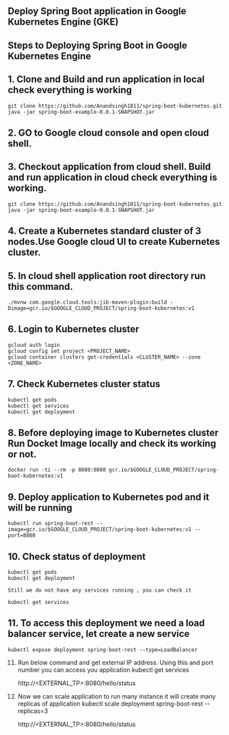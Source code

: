 ## Deploy Spring Boot application in Google Kubernetes Engine (GKE)

## Steps to Deploying Spring Boot in Google Kubernetes Engine


## 1. Clone and Build and run application in local check everything is working
	git clone https://github.com/Anandsingh1011/spring-boot-kubernetes.git
	java -jar spring-boot-example-0.0.1-SNAPSHOT.jar
	
	
## 2. GO to Google cloud console and open cloud shell. 


## 3. Checkout application from cloud shell. Build and run application in cloud check everything is working.
	git clone https://github.com/Anandsingh1011/spring-boot-kubernetes.git
	java -jar spring-boot-example-0.0.1-SNAPSHOT.jar


## 4. Create a Kubernetes standard cluster of 3 nodes.Use Google cloud UI to create Kubernetes cluster.


## 5. In cloud shell application root directory run this command.
	./mvnw com.google.cloud.tools:jib-maven-plugin:build -Dimage=gcr.io/$GOOGLE_CLOUD_PROJECT/spring-boot-kubernetes:v1

	
	
## 6. Login to Kubernetes cluster
	gcloud auth login
	gcloud config set project <PROJECT_NAME>
	gcloud container clusters get-credentials <CLUSTER_NAME> --zone <ZONE_NAME> 
	
	
## 7. Check Kubernetes cluster status
	kubectl get pods
	kubectl get services
	kubectl get deployment
	
	
	
## 8.	Before deploying image to Kubernetes cluster Run Docket Image locally and check its working or not.
	docker run -ti --rm -p 8080:8080 gcr.io/$GOOGLE_CLOUD_PROJECT/spring-boot-kubernetes:v1
	
	
## 9. Deploy application to Kubernetes pod and it will be running
	kubectl run spring-boot-rest --image=gcr.io/$GOOGLE_CLOUD_PROJECT/spring-boot-kubernetes:v1 --port=8080
	
	
## 10. Check status of deployment

	kubectl get pods
	kubectl get deployment
	
	Still we do not have any services running , you can check it

	kubectl get services

## 11. To access this deployment we need a load balancer service, let create a new service
	
	kubectl expose deployment spring-boot-rest --type=LoadBalancer
	
11. Run below command and get external IP address. Using this and port number you can access you application 
	kubectl get services
	
	http://<EXTERNAL_TP>:8080/hello/status
	
12. Now we can scale application to run many instance it will create many replicas of application 
	kubectl scale deployment spring-boot-rest --replicas=3
	
	
	http://<EXTERNAL_TP>:8080/hello/status
	
	
	
